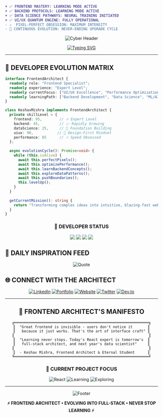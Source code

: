 ```diff
+ ✅ FRONTEND MASTERY: LEARNING MODE ACTIVE
+ ✅ BACKEND PROTOCOLS: LEARNING MODE ACTIVE
+ ✅ DATA SCIENCE PATHWAYS: NEURAL TRAINING INITIATED  
+ ✅ UI/UX QUANTUM ENGINE: FULLY OPERATIONAL
- ⚠️  PIXEL-PERFECT OBSESSION: MAXIMUM INTENSITY
- 🔄 CONTINUOUS EVOLUTION: NEVER-ENDING UPGRADE CYCLE
```

<div align="center">

![Cyber Header](https://capsule-render.vercel.app/api?type=waving&color=gradient&customColorList=6,11,20&height=200&section=header&text=KESHAV%20MISHRA&fontSize=50&fontColor=00ff41&animation=twinkling&fontAlignY=35&desc=⚡%20FRONTEND%20ARCHITECT%20•%20FULLSTACK%20APPRENTICE%20•%20DATA%20SCIENCE%20EXPLORER%20⚡&descAlignY=55&descSize=12)

[![Typing SVG](https://readme-typing-svg.herokuapp.com?font=Orbitron&weight=700&size=28&duration=3000&pause=1000&color=00FF41&background=000000&center=true&vCenter=true&width=1000&height=80&lines=%F0%9F%8E%A8+CRAFTING+PIXEL-PERFECT+EXPERIENCES...;%E2%9A%A1+MASTERING+REACT+%26+NEXT.JS+ECOSYSTEMS;%F0%9F%94%84+LEARNING+BACKEND+ARCHITECTURES;%F0%9F%93%8A+EXPLORING+DATA+SCIENCE+FRONTIERS;%F0%9F%9A%80+BUILDING+THE+FUTURE+OF+WEB)](https://git.io/typing-svg)

</div>

---

## 🧬 **DEVELOPER EVOLUTION MATRIX**

```typescript
interface FrontendArchitect {
  readonly role: "Frontend Specialist";
  readonly experience: "Expert Level";
  readonly currentFocus: ["UI/UX Excellence", "Performance Optimization"];
  readonly learningPath: ["Backend Development", "Data Science", "ML/AI"];
}

class KeshavMishra implements FrontendArchitect {
  private skillLevel = {
    frontend: 95,        // 🔥 Expert Level
    backend: 45,         // 📈 Rapidly Growing
    dataScience: 25,     // 🌱 Foundation Building
    uiux: 90,           // 🎨 Design-First Mindset
    performance: 85      // ⚡ Speed Obsessed
  };
  
  async evolutionCycle(): Promise<void> {
    while (this.isAlive) {
      await this.perfectPixels();
      await this.optimizePerformance();
      await this.learnBackendConcepts();
      await this.exploreDataPatterns();
      await this.pushBoundaries();
      this.levelUp();
    }
  }
  
  getCurrentMission(): string {
    return "Transforming complex ideas into intuitive, blazing-fast web experiences";
  }
}
```

<div align="center">

### 🎯 **DEVELOPER STATUS**
[![](https://img.shields.io/badge/FRONTEND-EXPERT_LEVEL-00ff41?style=for-the-badge&logo=react&logoColor=white)](#)
[![](https://img.shields.io/badge/BACKEND-LEARNING_MODE-ffa500?style=for-the-badge&logo=node.js&logoColor=white)](#)
[![](https://img.shields.io/badge/DATA_SCIENCE-EXPLORER-4ecdc4?style=for-the-badge&logo=python&logoColor=white)](#)
[![](https://img.shields.io/badge/AVAILABILITY-READY_TO_BUILD-ff6b6b?style=for-the-badge&logo=statuspage&logoColor=white)](#)

</div>


## 🌟 **DAILY INSPIRATION FEED**

<div align="center">

![Quote](https://quotes-github-readme.vercel.app/api?type=horizontal&theme=dark&quote=The%20best%20user%20experience%20is%20invisible%20-%20it%20just%20works&author=Frontend%20Philosophy)

</div>


## 🌐 **CONNECT WITH THE ARCHITECT**

<div align="center">

[![LinkedIn](https://img.shields.io/badge/PROFESSIONAL_NETWORK-0077B5?style=for-the-badge&logo=linkedin&logoColor=white)](https://www.linkedin.com/in/keshav-k-mishra-b3089b165/)
[![Portfolio](https://img.shields.io/badge/FRONTEND_SHOWCASE-000000?style=for-the-badge&logo=vercel&logoColor=white)](https://thebatcave.in)
[![Website](https://img.shields.io/badge/PERSONAL_BRAND-00D9FF?style=for-the-badge&logo=netlify&logoColor=white)](https://keshavdev.netlify.app/)
[![Twitter](https://img.shields.io/badge/TECH_THOUGHTS-1DA1F2?style=for-the-badge&logo=twitter&logoColor=white)](#)
[![Dev.to](https://img.shields.io/badge/LEARNING_BLOG-0A0A0A?style=for-the-badge&logo=devdotto&logoColor=white)](#)

</div>

---

<div align="center">

## 💫 **FRONTEND ARCHITECT'S MANIFESTO**

```
╔══════════════════════════════════════════════════════════════╗
║  "Great frontend is invisible - users don't notice it       ║
║   because it just works. That's the art of interface craft" ║
║                                                              ║
║  "Learning never stops. Today's React expert is tomorrow's  ║
║   full-stack architect, and next year's data scientist"     ║
║                                                              ║
║  - Keshav Mishra, Frontend Architect & Eternal Student      ║
╚══════════════════════════════════════════════════════════════╝
```

### 🚀 **CURRENT PROJECT FOCUS**
![React](https://img.shields.io/badge/BUILDING-NEXT.JS_APPS-61DAFB?style=for-the-badge&logo=react&logoColor=black)
![Learning](https://img.shields.io/badge/LEARNING-BACKEND_APIS-339933?style=for-the-badge&logo=node.js&logoColor=white)
![Exploring](https://img.shields.io/badge/EXPLORING-DATA_PATTERNS-3776AB?style=for-the-badge&logo=python&logoColor=white)

</div>

---

<div align="center">

![Footer](https://capsule-render.vercel.app/api?type=waving&color=gradient&customColorList=6,11,20&height=100&section=footer)

**⚡ FRONTEND ARCHITECT • EVOLVING INTO FULL-STACK • NEVER STOP LEARNING ⚡**

</div>
